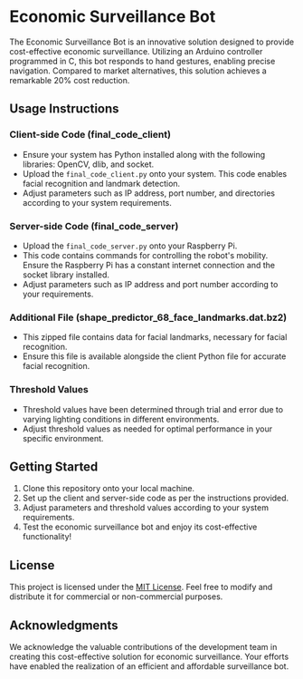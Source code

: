 # Economic Surveillance Bot

The Economic Surveillance Bot is an innovative solution designed to provide cost-effective economic surveillance. Utilizing an Arduino controller programmed in C, this bot responds to hand gestures, enabling precise navigation. Compared to market alternatives, this solution achieves a remarkable 20% cost reduction.

## Usage Instructions

### Client-side Code (final_code_client)

- Ensure your system has Python installed along with the following libraries: OpenCV, dlib, and socket.
- Upload the `final_code_client.py` onto your system. This code enables facial recognition and landmark detection.
- Adjust parameters such as IP address, port number, and directories according to your system requirements.

### Server-side Code (final_code_server)

- Upload the `final_code_server.py` onto your Raspberry Pi.
- This code contains commands for controlling the robot's mobility. Ensure the Raspberry Pi has a constant internet connection and the socket library installed.
- Adjust parameters such as IP address and port number according to your requirements.

### Additional File (shape_predictor_68_face_landmarks.dat.bz2)

- This zipped file contains data for facial landmarks, necessary for facial recognition.
- Ensure this file is available alongside the client Python file for accurate facial recognition.

### Threshold Values

- Threshold values have been determined through trial and error due to varying lighting conditions in different environments.
- Adjust threshold values as needed for optimal performance in your specific environment.

## Getting Started

1. Clone this repository onto your local machine.
2. Set up the client and server-side code as per the instructions provided.
3. Adjust parameters and threshold values according to your system requirements.
4. Test the economic surveillance bot and enjoy its cost-effective functionality!

## License

This project is licensed under the [MIT License](LICENSE). Feel free to modify and distribute it for commercial or non-commercial purposes.

## Acknowledgments

We acknowledge the valuable contributions of the development team in creating this cost-effective solution for economic surveillance. Your efforts have enabled the realization of an efficient and affordable surveillance bot.
